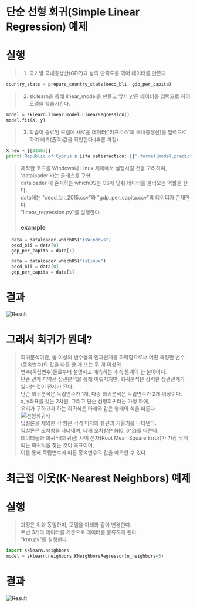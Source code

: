# 단순 선형 회귀(Simple Linear Regression) 예제
# 실행
> 1. 국가별 국내총생산(GDP)과 삶의 만족도를 엮어 데이터를 만든다.
```python
country_stats = prepare_country_stats(oecd_bli, gdp_per_capita)
```
> 2. sk.learn을 통해 linear_model을 만들고 앞서 만든 데이터를 입력으로 하여 모델을 학습시킨다.
```python
model = sklearn.linear_model.LinearRegression()
model.fit(X, y)
```
> 3. 학습이 종료된 모델에 새로운 데이터('키프로스'의 국내총생산)를 입력으로 하여 예측(출력)값을 확인한다.(추론 과정)  
```python
X_new = [[22587]]
print('Republic of Cyprus's Life satisfaction: {}'.format(model.predict(X_new)))
```
> 제작한 코드를 Windows나 Linux 체제에서 실행시킬 것을 고려하여, 'dataloader'라는 클래스를 구현.  
> dataloader 내 존재하는 whichOS는 OS에 맞춰 데이터를 불러오는 역할을 한다.  
> data에는 "oecd_bli_2015.csv"와 "gdp_per_capita.csv"의 데이터가 존재한다.  
> "linear_regression.py"를 실행한다.
> ### **example**
```python
  data = dataloader.whichOS("isWindows")
  oecd_bli = data[0]
  gdp_per_capita = data[1]
```
```python
  data = dataloader.whichOS("isLinux")
  oecd_bli = data[0]
  gdp_per_capita = data[1]
```

# 결과
![Result](https://user-images.githubusercontent.com/98927470/170038411-0431889f-f47c-4048-b50a-678c11c57953.PNG)
# 그래서 회귀가 뭔데?
> 회귀분석이란, 둘 이상의 변수들의 인과관계를 파악함으로써 어떤 특정한 변수(종속변수)의 값을 다른 한 개 또는 두 개 이상의  
> 변수(독립변수)들로부터 설명하고 예측하는 추측 통계의 한 분야이다.  
> 단순 관계 파악은 상관분석을 통해 이뤄지지만, 회귀분석은 강력한 상관관계가 있다는 것이 전제가 된다.  
> 단순 회귀분석은 독립변수가 1개, 다중 회귀분석은 독립변수가 2개 이상이다.   
> x, y좌표를 갖는 2차원, 그리고 단순 선형회귀라는 가정 하에,  
> 우리가 구하고자 하는 회귀식은 아래와 같은 형태의 식을 따른다.  
![선형회귀식](https://user-images.githubusercontent.com/98927470/170662874-99eda917-ecf8-4999-b91c-221c0e1416bc.PNG)  
> 입실론을 제외한 각 항은 각각 미지의 절편과 기울기를 나타낸다.  
> 입실론은 오차항을 나타내며, 대개 오차항은 N(0, σ^2)를 따른다.  
> 데이터들과 회귀식(회귀선) 사이 잔차(Root Mean Square Error)가 가장 낮게되는 회귀식을 찾는 것이 목표이며,  
> 이를 통해 독립변수에 따른 종속변수의 값을 예측할 수 있다.
  
# 최근접 이웃(K-Nearest Neighbors) 예제
# 실행
> 과정은 위와 동일하며, 모델을 아래와 같이 변경한다.  
> 주변 3개의 데이터를 기준으로 데이터를 분류하게 된다.  
> "knn.py"를 실행한다.
```python
import sklearn.neighbors
model = sklearn.neighbors.KNeighborsRegressor(n_neighbors=3)
```
  
# 결과
![Result](https://user-images.githubusercontent.com/98927470/170181379-4a9e0d73-57be-4009-be06-6bc44ad6c0de.PNG)
  
